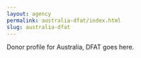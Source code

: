 ```yaml
---
layout: agency
permalink: australia-dfat/index.html
slug: australia-dfat
---
```


Donor profile for Australia, DFAT goes here.
